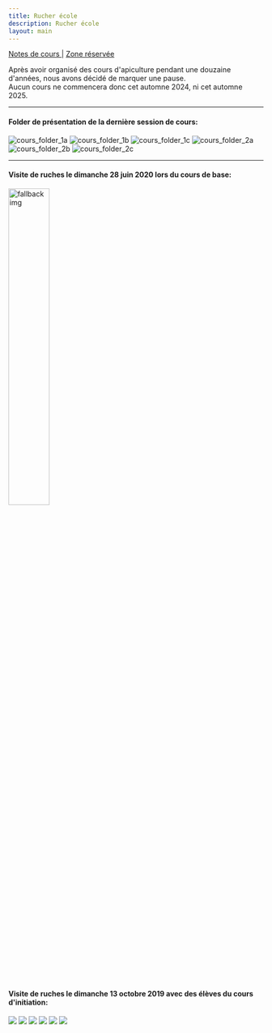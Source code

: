 ```yaml
---
title: Rucher école
description: Rucher école
layout: main
---
```

  
<p class="drt">
 <a href="https://beequeen.be/rucher.ecole/eleves/2022-2024/"> Notes de cours </a> |  
 <a href="https://beequeen.be/rucher.ecole/org/db/"> Zone réservée </a>
</p>  

<div class="info">

Après avoir organisé des cours d'apiculture pendant une douzaine d'années,
nous avons décidé de marquer une pause.  
Aucun cours ne commencera donc cet automne 2024, ni cet automne 2025.

</div>

<div class="folder">
<hr>
<h4>Folder de présentation de la dernière session de cours:</h4>
<picture>
  <source type="image/avif" srcset="/static/img//BEE-2022-Slides-V2-0.avif">
  <img alt="cours_folder_1a" src="/static/img/BEE-2022-Slides-V2-0.jpg">
</picture>
<picture>
  <source type="image/avif" srcset="/static/img//BEE-2022-Slides-V2-1.avif">
  <img alt="cours_folder_1b" src="/static/img/BEE-2022-Slides-V2-1.jpg">
</picture>
<picture>
  <source type="image/avif" srcset="/static/img//BEE-2022-Slides-V2-5.avif">
  <img alt="cours_folder_1c" src="/static/img/BEE-2022-Slides-V2-5.jpg">
</picture>
<picture>
  <source type="image/avif" srcset="/static/img//BEE-2022-Slides-V2-2.avif">
  <img alt="cours_folder_2a" src="/static/img/BEE-2022-Slides-V2-2.jpg">
</picture>
<picture>
  <source type="image/avif" srcset="/static/img//BEE-2022-Slides-V2-3.avif">
  <img alt="cours_folder_2b" src="/static/img/BEE-2022-Slides-V2-3.jpg">
</picture>
<picture>
  <source type="image/avif" srcset="/static/img//BEE-2022-Slides-V2-4.avif">
  <img alt="cours_folder_2c" src="/static/img/BEE-2022-Slides-V2-4.jpg">
</picture>
<br>
<hr>
<div>  

<h4>Visite de ruches le dimanche 28 juin 2020 lors du cours de base:</h4>
</div>
<picture>
  <source type="image/avif" srcset="/static/img/image0.avif">
  <img alt="fallback img" src="/static/img/image0.jpg" width="40%">
</picture>

<div>  
<h4>Visite de ruches le dimanche 13 octobre 2019 avec des élèves du cours d'initiation:</h4>
<img src="/static/img/10.jpg">  
<img src="/static/img/23.jpg">
<img src="/static/img/22.jpg"> 
<img src="/static/img/31.jpg"> 
<img src="/static/img/14.jpg"> 
<img src="/static/img/19.jpg"> 
</div>
</div>

